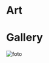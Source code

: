 # Art



# Gallery
<img src="https://github.com/milioe/Econometrics/raw/main/images/IMG_8146.png" alt="foto">
